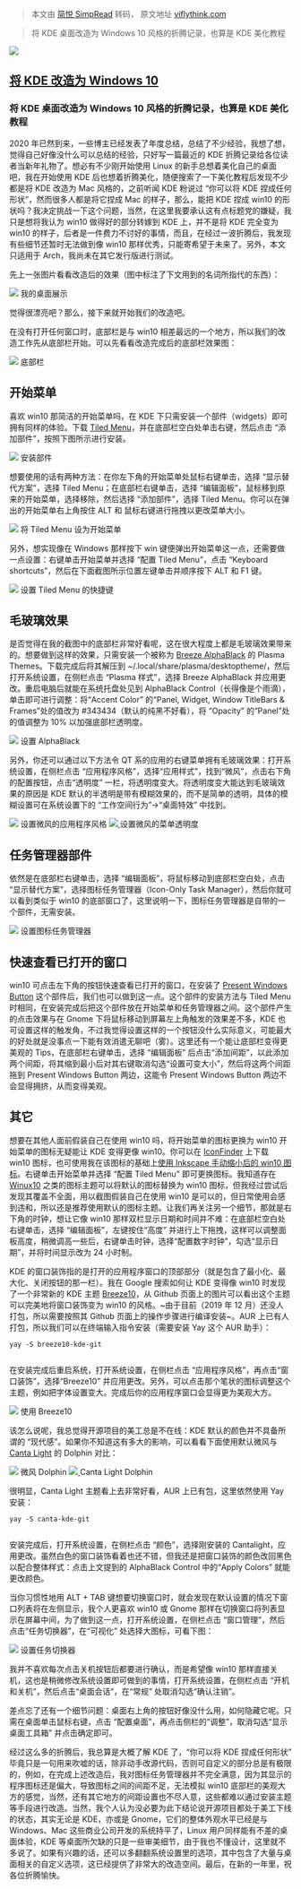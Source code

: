 > 本文由 [简悦 SimpRead](http://ksria.com/simpread/) 转码， 原文地址 [viflythink.com](https://viflythink.com/KDE_to_Windows10/)

> 将 KDE 桌面改造为 Windows 10 风格的折腾记录，也算是 KDE 美化教程

 [![](https://viflythink.com/KDE_to_Windows10/show_hua1e96627c79bb7cd39936a6d63fa6003_596890_800x0_resize_q75_box.jpg)](https://viflythink.com/KDE_to_Windows10/) 

[将 KDE 改造为 Windows 10](https://viflythink.com/KDE_to_Windows10/)
----------------------------------------------------------------

### 将 KDE 桌面改造为 Windows 10 风格的折腾记录，也算是 KDE 美化教程

2020 年已然到来，一些博主已经发表了年度总结，总结了不少经验，我想了想，觉得自己好像没什么可以总结的经验，只好写一篇最近的 KDE 折腾记录给各位读者当新年礼物了。想必有不少刚开始使用 Linux 的新手总想着美化自己的桌面吧，我在开始使用 KDE 后也想着折腾美化，随便搜索了一下美化教程后发现不少都是将 KDE 改造为 Mac 风格的，之前听闻 KDE 粉说过 “你可以将 KDE 捏成任何形状”，然而很多人都是将它捏成 Mac 的样子，那么，能把 KDE 捏成 win10 的形状吗？我决定挑战一下这个问题，当然，在这里我要承认这有点标题党的嫌疑，我只是想将我认为 win10 做得好的部分转嫁到 KDE 上，并不是将 KDE 完全变为 win10 的样子，后者是一件费力不讨好的事情，而且，在经过一波折腾后，我发现有些细节还暂时无法做到像 win10 那样优秀，只能寄希望于未来了。另外，本文只适用于 Arch，我尚未在其它发行版进行测试。

先上一张图片看看改造后的效果（图中标注了下文用到的名词所指代的东西）：

 [![](https://viflythink.com/KDE_to_Windows10/my_kde_desktop.png)](https://viflythink.com/KDE_to_Windows10/my_kde_desktop.png) 我的桌面展示

觉得很漂亮吧？那么，接下来就开始我们的改造吧。

在没有打开任何窗口时，底部栏是与 win10 相差最远的一个地方，所以我们的改造工作先从底部栏开始。可以先看看改造完成后的底部栏效果图：

 [![](https://viflythink.com/KDE_to_Windows10/my_bottom.png)](https://viflythink.com/KDE_to_Windows10/my_bottom.png) 底部栏

开始菜单
----

喜欢 win10 那简洁的开始菜单吗，在 KDE 下只需安装一个部件（widgets）即可拥有同样的体验。下载 [Tiled Menu](https://store.kde.org/p/1160672/)，并在底部栏空白处单击右键，然后点击 “添加部件”，按照下图所示进行安装。

 [![](https://viflythink.com/KDE_to_Windows10/install_widget.png)](https://viflythink.com/KDE_to_Windows10/install_widget.png) 安装部件

想要使用的话有两种方法：在你左下角的开始菜单处鼠标右键单击，选择 “显示替代方案”，选择 Tiled Menu；在底部栏右键单击，选择 “编辑面板”，鼠标移到原来的开始菜单，选择移除，然后选择 “添加部件”，选择 Tiled Menu。你可以在弹出的开始菜单右上角按住 ALT 和 鼠标右键进行拖拽以更改菜单大小。

 [![](https://viflythink.com/KDE_to_Windows10/set_start_menu.png)](https://viflythink.com/KDE_to_Windows10/set_start_menu.png) 将 Tiled Menu 设为开始菜单

另外，想实现像在 Windows 那样按下 win 键便弹出开始菜单这一点，还需要做一点设置：右键单击开始菜单并选择 “配置 Tiled Menu”，点击 “Keyboard shortcuts”，然后在下面截图所示位置左键单击并顺序按下 ALT 和 F1 键。

 [![](https://viflythink.com/KDE_to_Windows10/set_tiled_menu_shortcut.png)](https://viflythink.com/KDE_to_Windows10/set_tiled_menu_shortcut.png) 设置 Tiled Menu 的快捷键

毛玻璃效果
-----

是否觉得在我的截图中的底部栏非常好看呢，这在很大程度上都是毛玻璃效果带来的。想要做到这样的效果，只需安装一个被称为 [Breeze AlphaBlack](https://store.kde.org/p/1084931/) 的 Plasma Themes。下载完成后将其解压到 ~/.local/share/plasma/desktoptheme/，然后打开系统设置，在侧栏点击 “Plasma 样式”，选择 Breeze AlphaBlack 并应用更改。重启电脑后就能在系统托盘处见到 AlphaBlack Control（长得像是个雨滴），单击即可进行调整：将“Accent Color” 的“Panel, Widget, Window TitleBars & Frames”处的值改为 #343434（默认的纯黑不好看），将 “Opacity” 的“Panel”处的值调整为 10% 以加强底部栏透明度。

 [![](https://viflythink.com/KDE_to_Windows10/set_alpha_black.png)](https://viflythink.com/KDE_to_Windows10/set_alpha_black.png) 设置 AlphaBlack

另外，你还可以通过以下方法令 QT 系的应用的右键菜单拥有毛玻璃效果：打开系统设置，在侧栏点击 “应用程序风格”，选择“应用样式”，找到“微风”，点击右下角的配置按钮，点击“透明度” 一栏，将透明度变大。将透明度变大能达到毛玻璃效果的原因是 KDE 默认的半透明是带有模糊效果的，而不是简单的透明，具体的模糊设置可在系统设置下的 “工作空间行为”->“桌面特效” 中找到。

 [![](https://viflythink.com/KDE_to_Windows10/set_breeze_style.png)](https://viflythink.com/KDE_to_Windows10/set_breeze_style.png) 设置微风的应用程序风格 [ ![](https://viflythink.com/KDE_to_Windows10/set_breeze_transparency.png) ](https://viflythink.com/KDE_to_Windows10/set_breeze_transparency.png) 设置微风的菜单透明度

任务管理器部件
-------

依然是在底部栏右键单击，选择 “编辑面板”，将鼠标移动到底部栏空白处，点击 “显示替代方案”，选择图标任务管理器（Icon-Only Task Manager），然后你就可以看到类似于 win10 的底部窗口了，这里说明一下，图标任务管理器是自带的一个部件，无需安装。

 [![](https://viflythink.com/KDE_to_Windows10/set_task_manager.png)](https://viflythink.com/KDE_to_Windows10/set_task_manager.png) 设置图标任务管理器

快速查看已打开的窗口
----------

win10 可点击左下角的按钮快速查看已打开的窗口，在安装了 [Present Windows Button](https://store.kde.org/p/1181039) 这个部件后，我们也可以做到这一点。这个部件的安装方法与 Tiled Menu 时相同，在安装完成后把这个部件放在开始菜单和任务管理器之间。这个部件产生的点击效果与在 Gnome 下将鼠标移动到屏幕左上角触发的效果差不多，KDE 也可设置这样的触发角，不过我觉得设置这样的一个按钮没什么实际意义，可能最大的好处就是没事点一下能有效消遣无聊吧（雾）。这里还有一个能让底部栏变得更美观的 Tips，在底部栏右键单击，选择 “编辑面板” 后点击“添加间距”，以此添加两个间距，将其缩到最小后对其右键取消勾选“设置可变大小”，然后将这两个间距拖到 Present Windows Button 两边，这能令 Present Windows Button 两边不会显得拥挤，从而变得美观。

其它
--

想要在其他人面前假装自己在使用 win10 吗，将开始菜单的图标更换为 win10 开始菜单的图标无疑能让 KDE 变得更像 win10。你可以在 [IconFinder](https://www.iconfinder.com/icons/1220364/microsoft_window_windows_icon) 上下载 win10 图标，也可使用我在该图标的基础上[使用 Inkscape 手动缩小后的 win10 图标](https://1drv.ms/u/s!AnrGd4m50K7QbMyHxI-JM4EWUu4?e=0JXp1I)。右键单击开始菜单并选择 “配置 Tiled Menu” 即可更换图标。我知道存在 [Winux10](https://store.kde.org/p/1167558/) 之类的图标主题可以将默认的图标替换为 win10 图标，但我经过尝试后发现其覆盖不全面，用以截图假装自己在使用 win10 是可以的，但日常使用会感到违和，所以还是推荐使用默认的图标主题。让我们再关注另一个细节，那就是右下角的时钟，想让它像 win10 那样双栏显示日期和时间并不难：在底部栏空白处右键单击，选择 “编辑面板”，左键按住“高度” 并进行上下拖拽，这样可以调整面板高度，稍微调高一些后，右键单击时钟，选择“配置数字时钟”，勾选“显示日期”，并将时间显示改为 24 小时制。

KDE 的窗口装饰指的是打开的应用程序窗口的顶部部分（就是包含了最小化、最大化、关闭按钮的那一栏）。我在 Google 搜索如何让 KDE 变得像 win10 时发现了一个非常新的 KDE 主题 [Breeze10](https://github.com/fauzie811/Breeze10)，从 Github 页面上的图片可以看出这个主题可以完美地将窗口装饰变为 win10 的风格。~由于目前（2019 年 12 月）还没人打包，所以需要按照其 Github 页面上的操作步骤进行编译安装~。AUR 上已有人打包，所以我们可以在终端输入指令安装（需要安装 Yay 这个 AUR 助手）：

```
yay -S breeze10-kde-git


```

在安装完成后重启系统，打开系统设置，在侧栏点击 “应用程序风格”，再点击“窗口装饰”，选择“Breeze10” 并应用更改。另外，可以点击那个笔状的图标调整这个主题，例如把字体设置变大。完成后你的应用程序窗口会显得更为美观大方。

 [![](https://viflythink.com/KDE_to_Windows10/set_breeze10.png)](https://viflythink.com/KDE_to_Windows10/set_breeze10.png) 使用 Breeze10

该怎么说呢，我总觉得开源项目的美工总是不在线：KDE 默认的颜色并不具备所谓的 “现代感”。如果你不知道这有多大的影响，可以看看下面使用默认微风与 [Canta Light](https://aur.archlinux.org/packages/canta-kde-git/) 的 Dolphin 对比：

 [![](https://viflythink.com/KDE_to_Windows10/breeze_dolphin.png)](https://viflythink.com/KDE_to_Windows10/breeze_dolphin.png) 微风 Dolphin [ ![](https://viflythink.com/KDE_to_Windows10/canta_light_dolphin.png) ](https://viflythink.com/KDE_to_Windows10/canta_light_dolphin.png) Canta Light Dolphin

很明显，Canta Light 主题看上去非常好看，AUR 上已有包，这里依然使用 Yay 安装：

```
yay -S canta-kde-git


```

安装完成后，打开系统设置，在侧栏点击 “颜色”，选择刚安装的 Cantalight，应用更改。虽然白色的窗口装饰看着也还不错，但我还是把窗口装饰的颜色改回黑色以配合整体样式：点击上文提到的 AlphaBlack Control 中的“Apply Colors” 就能更改颜色。

当你习惯性地用 ALT + TAB 键想要切换窗口时，就会发现在默认设置的情况下窗口列表将在左侧显示，我个人更喜欢 win10 或 Gnome 那样在切换窗口将列表显示在屏幕中间，为了做到这一点，打开系统设置，在侧栏点击 “窗口管理”，然后点击“任务切换器”，在“可视化” 处选择大图标，可看下图：

 [![](https://viflythink.com/KDE_to_Windows10/set_task_switch.png)](https://viflythink.com/KDE_to_Windows10/set_task_switch.png) 设置任务切换器

我并不喜欢每次点击关机按钮后都要进行确认，而是希望像 win10 那样直接关机，这也是稍微修改系统设置即可做到的事情，打开系统设置，在侧栏点击 “开机和关机”，然后点击“桌面会话”，在“常规” 处取消勾选“确认注销”。

差点忘了还有一个细节问题：桌面右上角的按钮好像没什么用，如何隐藏它呢。只需在桌面单击鼠标右键，点击 “配置桌面”，再点击侧栏的“调整”，取消勾选“显示桌面工具箱” 并点击确定即可。

经过这么多的折腾后，我总算是大概了解 KDE 了，“你可以将 KDE 捏成任何形状” 毕竟只是一句用来吹嘘的话，除非动手改源代码，否则可自定义的部分总是有极限的，例如，在完成上述改造后，我对图标任务管理器并不完全满意，因为其显示的程序图标还是偏大，导致图标之间的间距不足，无法模拟 win10 底部栏的美观大方的感觉，当然，还有其它地方的间距设置也不尽人意，这些都难以通过安装主题等手段进行改造。当然，我个人认为没必要为此下结论说开源项目都处于美工下线的状态，其实无论是 KDE，亦或是 Gnome，它们的整体外观水平已经是与 Windows、Mac 这些商业公司开发的系统持平了，Linux 用户同样能有不差的桌面体验，KDE 等桌面所欠缺的只是一些审美细节，由于我也不懂设计，这里就不多说了。如果有兴趣的话，还可以多翻翻系统设置里的选项，其中包含了大量与桌面相关的自定义选项，这已经提供了非常大的改造空间。最后，在新的一年里，祝各位折腾愉快。